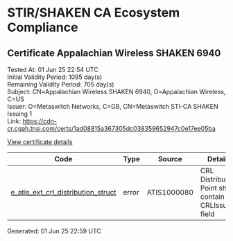 # STIR/SHAKEN CA Ecosystem Compliance

## Certificate Appalachian Wireless SHAKEN 6940

Tested At: 01 Jun 25 22:54 UTC\
Initial Validity Period: 1095 day(s)\
Remaining Validity Period: 705 day(s)\
Subject: CN=Appalachian Wireless SHAKEN 6940, O=Appalachian Wireless, C=US\
Issuer: O=Metaswitch Networks, C=GB, CN=Metaswitch STI-CA SHAKEN Issuing 1\
Link: https://cdn-cr.cgah.tnsi.com/certs/1ad08815a367305dc038359652947c0e17ee05ba

[View certificate details](https://x509.io/?cert=MIICiDCCAi%2BgAwIBAgIQIaNduZwLV0BiXzGlGl19wzAKBggqhkjOPQQDAjBYMSswKQYDVQQDDCJNZXRhc3dpdGNoIFNUSS1DQSBTSEFLRU4gSXNzdWluZyAxMQswCQYDVQQGEwJHQjEcMBoGA1UECgwTTWV0YXN3aXRjaCBOZXR3b3JrczAeFw0yNDA1MDcxNjQ2MThaFw0yNzA1MDcxNjQ2MThaMFcxCzAJBgNVBAYTAlVTMR0wGwYDVQQKDBRBcHBhbGFjaGlhbiBXaXJlbGVzczEpMCcGA1UEAwwgQXBwYWxhY2hpYW4gV2lyZWxlc3MgU0hBS0VOIDY5NDAwWTATBgcqhkjOPQIBBggqhkjOPQMBBwNCAATkzOJbgt8ImGW%2B9WncvTSmE%2FmEyCWzFmgYdxYk6Ck2ARXJ5HxeBXfwaiYSFBXQdcqBviawdYSoaSFS%2BDHDfLSro4HbMIHYMAwGA1UdEwEB%2FwQCMAAwDgYDVR0PAQH%2FBAQDAgeAMBYGCCsGAQUFBwEaBAowCKAGFgQ2OTQwMEcGA1UdHwRAMD4wPKA6oDiGNmh0dHBzOi8vYXV0aGVudGljYXRlLWFwaS5pY29uZWN0aXYuY29tL2Rvd25sb2FkL3YxL2NybDAXBgNVHSAEEDAOMAwGCmCGSAGG%2FwkBAQQwHQYDVR0OBBYEFPdTYHYQxfOeX4TNHIcgeSZ4oda%2BMB8GA1UdIwQYMBaAFM0epwAQENoyHWkaOdXSRgssPIfWMAoGCCqGSM49BAMCA0cAMEQCIAi0U6X2cJPUyBH3%2FO7jHWqmUMSsfPtYfPDAyRg%2BnStgAiAtW3VzV716HdjNtKF%2FNqWmxcMrnMH6oZAsoKkoizItxA%3D%3D)

| Code | Type | Source | Details |
|------|------|--------|---------|
| [e_atis_ext_crl_distribution_struct](../../ISSUES/e_atis_ext_crl_distribution_struct/README.md) | error | ATIS1000080 | CRL Distribution Point shall contain a CRLIssuer field |


Generated: 01 Jun 25 22:59 UTC